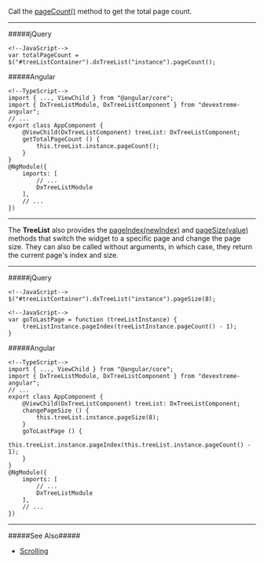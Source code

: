 Call the [pageCount()](/api-reference/10%20UI%20Widgets/dxTreeList/3%20Methods/pageCount().md '/Documentation/ApiReference/UI_Widgets/dxTreeList/Methods/#pageCount') method to get the total page count.

---

#####jQuery

    <!--JavaScript-->
    var totalPageCount = $("#treeListContainer").dxTreeList("instance").pageCount();

#####Angular

    <!--TypeScript-->
    import { ..., ViewChild } from "@angular/core";
    import { DxTreeListModule, DxTreeListComponent } from "devextreme-angular";
    // ...
    export class AppComponent {
        @ViewChild(DxTreeListComponent) treeList: DxTreeListComponent;
        getTotalPageCount () {
            this.treeList.instance.pageCount();
        }
    }
    @NgModule({
        imports: [
            // ...
            DxTreeListModule
        ],
        // ...
    })

---

The **TreeList** also provides the [pageIndex(newIndex)](/api-reference/10%20UI%20Widgets/GridBase/3%20Methods/pageIndex(newIndex).md '/Documentation/ApiReference/UI_Widgets/dxTreeList/Methods/#pageIndexnewIndex') and [pageSize(value)](/api-reference/10%20UI%20Widgets/GridBase/3%20Methods/pageSize(value).md '/Documentation/ApiReference/UI_Widgets/dxTreeList/Methods/#pageSizevalue') methods that switch the widget to a specific page and change the page size. They can also be called without arguments, in which case, they return the current page's index and size.

---

#####jQuery

    <!--JavaScript-->
    $("#treeListContainer").dxTreeList("instance").pageSize(8);

<!---->

    <!--JavaScript-->
    var goToLastPage = function (treeListInstance) {
        treeListInstance.pageIndex(treeListInstance.pageCount() - 1);
    }

#####Angular

    <!--TypeScript-->
    import { ..., ViewChild } from "@angular/core";
    import { DxTreeListModule, DxTreeListComponent } from "devextreme-angular";
    // ...
    export class AppComponent {
        @ViewChild(DxTreeListComponent) treeList: DxTreeListComponent;
        changePageSize () {
            this.treeList.instance.pageSize(8);
        }
        goToLastPage () {
            this.treeList.instance.pageIndex(this.treeList.instance.pageCount() - 1);
        }
    }
    @NgModule({
        imports: [
            // ...
            DxTreeListModule
        ],
        // ...
    })

---

#####See Also#####
- [Scrolling](/concepts/05%20Widgets/TreeList/45%20Scrolling '/Documentation/Guide/Widgets/TreeList/Scrolling/')

